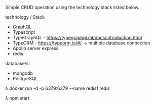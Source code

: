 
Simple CRUD operation using the technology stack listed below.

technology / Stack
 * GraphQL
 * Typescript
 * TypeGraphQL - https://typegraphql.ml/docs/introduction.html
 * TypeORM - https://typeorm.io/#/ -> multiple database connection
 * Apollo server express
 * redis

database/s:
 * mongodb
 * PostgreSQL


λ docker run -d -p 6379:6379 --name redis1 redis
 
λ npm start
